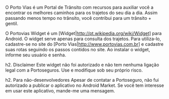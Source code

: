 O Porto Vias é um Portal de Trânsito com recursos para auxiliar você a encontrar os melhores caminhos para os trajetos do seu dia a dia. Assim passando menos tempo no trânsito, você contribui para um trânsito + gentil.

O Portovias Widget é um [Widget|http://pt.wikipedia.org/wiki/Widget] para Android. O widget serve apenas para consulta dos trajetos. Para utiliza-lo, cadastre-se no site do [Porto Vias|http://www.portovias.com.br] e cadastre suas rotas seguindo os passos contidos no site. Ao instalar o widget, informe seu usuário e senha.

h2. Disclaimer
Este widget não foi autorizado e não tem nenhuma ligação legal com a Portoseguros. Use e modifique sob seu próprio risco.

h2. Para não-desenvolvedores
Apesar de contatar a Portoseguro, não fui autorizado a publicar o aplicativo no Android Market. Se você tem interesse em usar este aplicativo, mande-me uma mensagem.
